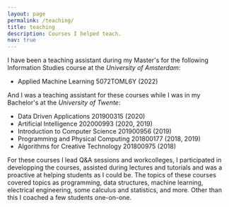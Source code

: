 ```yaml
---
layout: page
permalink: /teaching/
title: teaching
description: Courses I helped teach.
nav: true
---
```


I have been a teaching assistant during my Master's for the following Information Studies course at the _University of Amsterdam_:

- Applied Machine Learning 5072TOML6Y (2022)

And I was a teaching assistant for these courses while I was in my Bachelor's at the _University of Twente_:

- Data Driven Applications 201900315 (2020)
- Artificial Intelligence 202000993 (2020, 2019)
- Introduction to Computer Science 201900956 (2019)
- Programming and Physical Computing 201800177 (2018, 2019)
- Algorithms for Creative Technology 201800975 (2018)

For these courses I lead Q&A sessions and workcolleges, I participated in developping the courses, assisted during lectures and tutorials and was a proactive at helping students as I could be. The topics of these courses covered topics as programming, data structures, machine learning, electrical engineering, some calculus and statistics, and more. Other than this I coached a few students one-on-one.
